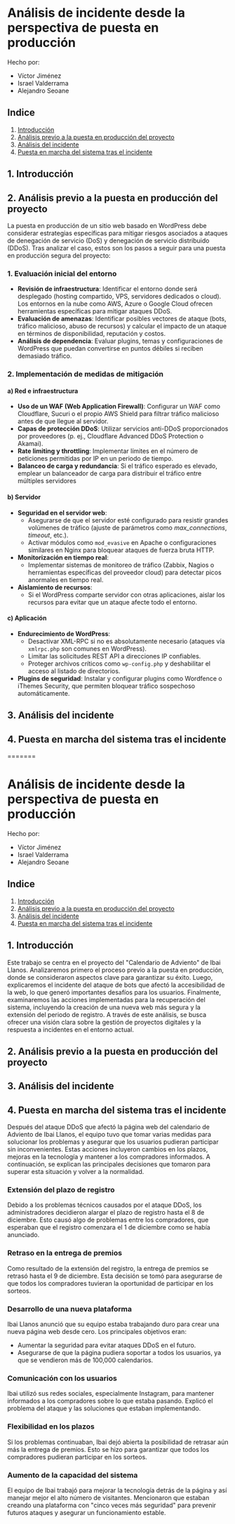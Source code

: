 # Análisis de incidente desde la perspectiva de puesta en producción

Hecho por:

- Víctor Jiménez
- Israel Valderrama
- Alejandro Seoane

## Indice

1. [Introducción](#1-introducción)
2. [Análisis previo a la puesta en producción del proyecto](#2-análisis-previo-a-la-puesta-en-producción-del-proyecto)
3. [Análisis del incidente](#3-análisis-del-incidente)
4. [Puesta en marcha del sistema tras el incidente](#4-puesta-en-marcha-del-sistema-tras-el-incidente)

## 1. Introducción

## 2. Análisis previo a la puesta en producción del proyecto

La puesta en producción de un sitio web basado en WordPress debe considerar estrategias específicas para mitigar riesgos asociados a ataques de denegación de servicio (DoS) y denegación de servicio distribuido (DDoS). Tras analizar el caso, estos son los pasos a seguir para una puesta en producción segura del proyecto:

### 1. Evaluación inicial del entorno

- **Revisión de infraestructura**: Identificar el entorno donde será desplegado (hosting compartido, VPS, servidores dedicados o cloud). Los entornos en la nube como AWS, Azure o Google Cloud ofrecen herramientas específicas para mitigar ataques DDoS.
- **Evaluación de amenazas**: Identificar posibles vectores de ataque (bots, tráfico malicioso, abuso de recursos) y calcular el impacto de un ataque en términos de disponibilidad, reputación y costos.
- **Análisis de dependencia**: Evaluar plugins, temas y configuraciones de WordPress que puedan convertirse en puntos débiles si reciben demasiado tráfico.

### 2. Implementación de medidas de mitigación

#### a) Red e infraestructura

- **Uso de un WAF (Web Application Firewall)**: Configurar un WAF como Cloudflare, Sucuri o el propio AWS Shield para filtrar tráfico malicioso antes de que llegue al servidor.
- **Capas de protección DDoS**: Utilizar servicios anti-DDoS proporcionados por proveedores (p. ej., Cloudflare Advanced DDoS Protection o Akamai).
- **Rate limiting y throttling**: Implementar límites en el número de peticiones permitidas por IP en un periodo de tiempo.
- **Balanceo de carga y redundancia**: Si el tráfico esperado es elevado, emplear un balanceador de carga para distribuir el tráfico entre múltiples servidores

#### b) Servidor

- **Seguridad en el servidor web**:
  - Asegurarse de que el servidor esté configurado para resistir grandes volúmenes de tráfico (ajuste de parámetros como _max_connections_, _timeout_, etc.).
  - Activar módulos como `mod_evasive` en Apache o configuraciones similares en Nginx para bloquear ataques de fuerza bruta HTTP.
- **Monitorización en tiempo real**:
  - Implementar sistemas de monitoreo de tráfico (Zabbix, Nagios o herramientas específicas del proveedor cloud) para detectar picos anormales en tiempo real.
- **Aislamiento de recursos**:
  - Si el WordPress comparte servidor con otras aplicaciones, aislar los recursos para evitar que un ataque afecte todo el entorno.

#### c) Aplicación

- **Endurecimiento de WordPress**:
  - Desactivar XML-RPC si no es absolutamente necesario (ataques vía `xmlrpc.php` son comunes en WordPress).
  - Limitar las solicitudes REST API a direcciones IP confiables.
  - Proteger archivos críticos como `wp-config.php` y deshabilitar el acceso al listado de directorios.
- **Plugins de seguridad**: Instalar y configurar plugins como Wordfence o iThemes Security, que permiten bloquear tráfico sospechoso automáticamente.

## 3. Análisis del incidente

## 4. Puesta en marcha del sistema tras el incidente
=======
# Análisis de incidente desde la perspectiva de puesta en producción

Hecho por:

- Víctor Jiménez
- Israel Valderrama
- Alejandro Seoane

## Indice

1. [Introducción](#1-introducción)
2. [Análisis previo a la puesta en producción del proyecto](#2-análisis-previo-a-la-puesta-en-producción-del-proyecto)
3. [Análisis del incidente](#3-análisis-del-incidente)
4. [Puesta en marcha del sistema tras el incidente](#4-puesta-en-marcha-del-sistema-tras-el-incidente)

## 1. Introducción

Este trabajo se centra en el proyecto del "Calendario de Adviento" de Ibai Llanos. Analizaremos primero el proceso previo a la puesta en producción, donde se consideraron aspectos clave para garantizar su éxito. Luego, explicaremos el incidente del ataque de bots que afectó la accesibilidad de la web, lo que generó importantes desafíos para los usuarios. Finalmente, examinaremos las acciones implementadas para la recuperación del sistema, incluyendo la creación de una nueva web más segura y la extensión del periodo de registro. A través de este análisis, se busca ofrecer una visión clara sobre la gestión de proyectos digitales y la respuesta a incidentes en el entorno actual.

## 2. Análisis previo a la puesta en producción del proyecto

## 3. Análisis del incidente

## 4. Puesta en marcha del sistema tras el incidente

Después del ataque DDoS que afectó la página web del calendario de Adviento de Ibai Llanos, el equipo tuvo que tomar varias medidas para solucionar los problemas y asegurar que los usuarios pudieran participar sin inconvenientes. Estas acciones incluyeron cambios en los plazos, mejoras en la tecnología y mantener a los compradores informados. A continuación, se explican las principales decisiones que tomaron para superar esta situación y volver a la normalidad.

### Extensión del plazo de registro

Debido a los problemas técnicos causados por el ataque DDoS, los administradores decidieron alargar el plazo de registro hasta el 8 de diciembre. Esto causó algo de problemas entre los compradores, que esperaban que el registro comenzara el 1 de diciembre como se había anunciado.

### Retraso en la entrega de premios

Como resultado de la extensión del registro, la entrega de premios se retrasó hasta el 9 de diciembre. Esta decisión se tomó para asegurarse de que todos los compradores tuvieran la oportunidad de participar en los sorteos.

### Desarrollo de una nueva plataforma

Ibai Llanos anunció que su equipo estaba trabajando duro para crear una nueva página web desde cero. Los principales objetivos eran:

- Aumentar la seguridad para evitar ataques DDoS en el futuro.
- Asegurarse de que la página pudiera soportar a todos los usuarios, ya que se vendieron más de 100,000 calendarios.

### Comunicación con los usuarios

Ibai utilizó sus redes sociales, especialmente Instagram, para mantener informados a los compradores sobre lo que estaba pasando. Explicó el problema del ataque y las soluciones que estaban implementando.

### Flexibilidad en los plazos

Si los problemas continuaban, Ibai dejó abierta la posibilidad de retrasar aún más la entrega de premios. Esto se hizo para garantizar que todos los compradores pudieran participar en los sorteos.

### Aumento de la capacidad del sistema

El equipo de Ibai trabajó para mejorar la tecnología detrás de la página y así manejar mejor el alto número de visitantes. Mencionaron que estaban creando una plataforma con "cinco veces más seguridad" para prevenir futuros ataques y asegurar un funcionamiento estable.
